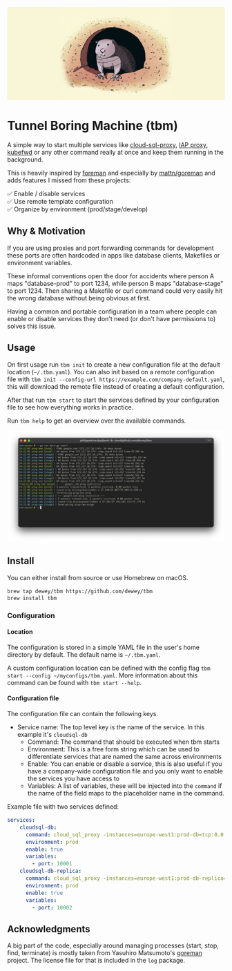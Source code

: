 
<p align="center">
  <img src="docs/header-small.jpg" alt="header image for tbm, a picture of a gopher looking out of a tunnel">
</p>

# Tunnel Boring Machine (tbm)

A simple way to start multiple services like [cloud-sql-proxy](https://github.com/GoogleCloudPlatform/cloud-sql-proxy), [IAP proxy](https://cloud.google.com/iap), [kubefwd](https://kubefwd.com/) or any other command really at once and keep them running in the background.

This is heavily inspired by [foreman](https://github.com/ddollar/foreman) and especially by [mattn/goreman](https://github.com/mattn/goreman) and adds features I missed from these projects:

✅ Enable / disable services  
✅ Use remote template configuration    
✅ Organize by environment (prod/stage/develop)  

## Why & Motivation

If you are using proxies and port forwarding commands for development these ports are often hardcoded in apps like database clients, Makefiles or environment variables.

These informal conventions open the door for accidents where person A maps "database-prod" to port 1234, while person B maps "database-stage" to port 1234. Then sharing a Makefile or curl command could very easily hit the wrong database without being obvious at first.

Having a common and portable configuration in a team where people can enable or disable services they don't need (or don't have permissions to) solves this issue.

## Usage

On first usage run `tbm init` to create a new configuration file at the default location (`~/.tbm.yaml`). You can also init based on a remote configuration file with `tbm init --config-url https://example.com/company-default.yaml`, this will download the remote file instead of creating a default configuration.

After that run `tbm start` to start the services defined by your configuration file to see how everything works in practice.

Run `tbm help` to get an overview over the available commands.

![Screenshot of a terminal with tbm running two ping commands concurrently](/docs/screenshot.png "Example of tbm running two ping commands")

## Install
You can either install from source or use Homebrew on macOS.

```
brew tap dewey/tbm https://github.com/dewey/tbm
brew install tbm
```

### Configuration

#### Location

The configuration is stored in a simple YAML file in the user's home directory by default. The default name is `~/.tbm.yaml`.

A custom configuration location can be defined with the config flag `tbm start --config ~/myconfigs/tbm.yaml`. More
information about this command can be found with `tbm start --help`.

#### Configuration file

The configuration file can contain the following keys.

- Service name: The top level key is the name of the service. In this example it's `cloudsql-db`
    - Command: The command that should be executed when tbm starts
    - Environment: This is a free form string which can be used to differentiate services that are named the same across
      environments
    - Enable: You can enable or disable a service, this is also useful if you have a company-wide configuration file and
      you only want to enable the services you have access to
    - Variables: A list of variables, these will be injected into the `command` if the name of the field maps to the
      placeholder name in the command.

Example file with two services defined:

```yaml
services:
    cloudsql-db:
      command: cloud_sql_proxy -instances=europe-west1:prod-db=tcp:0.0.0.0:{{.port}}
      environment: prod
      enable: true
      variables:
        - port: 10001
    cloudsql-db-replica:
      command: cloud_sql_proxy -instances=europe-west1:prod-db-replica=tcp:0.0.0.0:{{.port}}
      environment: prod
      enable: true
      variables:
        - port: 10002
```


## Acknowledgments

A big part of the code, especially around managing processes (start, stop, find, terminate) is mostly taken from
Yasuhiro Matsumoto's [goreman](https://github.com/mattn/goreman) project. The license file for that is included in the `log` package.